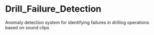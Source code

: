 # Drill_Failure_Detection
Anomaly detection system for identifying failures in drilling operations based on sound clips
